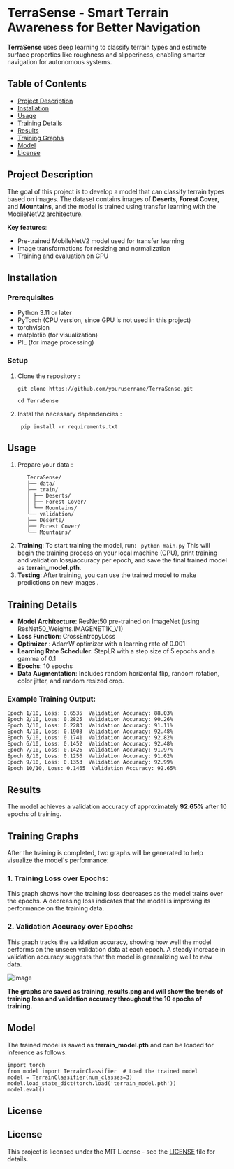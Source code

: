 # TerraSense - Smart Terrain Awareness for Better Navigation

**TerraSense** uses deep learning to classify terrain types and estimate surface properties like roughness and slipperiness, enabling smarter navigation for autonomous systems.

## Table of Contents

- [Project Description](#project-description)
- [Installation](#installation)
- [Usage](#usage)
- [Training Details](#training-details)
- [Results](#results)
- [Training Graphs](#training-graphs)
- [Model](#model)
- [License](#license)

## Project Description

The goal of this project is to develop a model that can classify terrain types based on images. The dataset contains images of **Deserts**, **Forest Cover**, and **Mountains**, and the model is trained using transfer learning with the MobileNetV2 architecture.

**Key features**:

- Pre-trained MobileNetV2 model used for transfer learning
- Image transformations for resizing and normalization
- Training and evaluation on CPU

## Installation

### Prerequisites

- Python 3.11 or later
- PyTorch (CPU version, since GPU is not used in this project)
- torchvision
- matplotlib (for visualization)
- PIL (for image processing)

### Setup

1. Clone the repository :

    `git clone https://github.com/yourusername/TerraSense.git`

    `cd TerraSense`

2. Instal the necessary dependencies :

    ``` pip install -r requirements.txt```

## Usage

1. Prepare your data :
    ```
       TerraSense/
       ├── data/
       ├── train/
       │ ├── Deserts/
       │ ├── Forest Cover/
       │ └── Mountains/
       └── validation/
       ├── Deserts/
       ├── Forest Cover/
       └── Mountains/
    ```
2. **Training**: To start training the model, run: ` python main.py` 
   This will begin the training process on your local machine (CPU), print training and validation loss/accuracy per epoch, and save the final trained model as **terrain_model.pth**.
3. **Testing**: After training, you can use the trained model to make predictions on new images .

## Training Details

- **Model Architecture**: ResNet50 pre-trained on ImageNet (using ResNet50_Weights.IMAGENET1K_V1)
- **Loss Function**: CrossEntropyLoss
- **Optimizer** : AdamW optimizer with a learning rate of 0.001
- **Learning Rate Scheduler**: StepLR with a step size of 5 epochs and a gamma of 0.1
- **Epochs**: 10 epochs
- **Data Augmentation**: Includes random horizontal flip, random rotation, color jitter, and random resized crop.

### Example Training Output:
```
Epoch 1/10, Loss: 0.6535  Validation Accuracy: 88.03%
Epoch 2/10, Loss: 0.2825  Validation Accuracy: 90.26%
Epoch 3/10, Loss: 0.2283  Validation Accuracy: 91.11%
Epoch 4/10, Loss: 0.1903  Validation Accuracy: 92.48%
Epoch 5/10, Loss: 0.1741  Validation Accuracy: 92.82%
Epoch 6/10, Loss: 0.1452  Validation Accuracy: 92.48%
Epoch 7/10, Loss: 0.1426  Validation Accuracy: 91.97%
Epoch 8/10, Loss: 0.1256  Validation Accuracy: 91.62%
Epoch 9/10, Loss: 0.1353  Validation Accuracy: 92.99%
Epoch 10/10, Loss: 0.1465  Validation Accuracy: 92.65%
```

## Results

The model achieves a validation accuracy of approximately **92.65%** after 10 epochs of training.

## Training Graphs
After the training is completed, two graphs will be generated to help visualize the model's performance:

### 1. Training Loss over Epochs:

This graph shows how the training loss decreases as the model trains over the epochs. A decreasing loss indicates that the model is improving its performance on the training data.

### 2. Validation Accuracy over Epochs:

This graph tracks the validation accuracy, showing how well the model performs on the unseen validation data at each epoch. A steady increase in validation accuracy suggests that the model is generalizing well to new data.

![image](https://github.com/user-attachments/assets/6c941443-8d71-4b31-9824-f67613df47d4)

**The graphs are saved as training_results.png and will show the trends of training loss and validation accuracy throughout the 10 epochs of training.**

## Model

The trained model is saved as **terrain_model.pth** and can be loaded for inference as follows:
```
import torch
from model import TerrainClassifier  # Load the trained model 
model = TerrainClassifier(num_classes=3) 
model.load_state_dict(torch.load('terrain_model.pth'))
model.eval() 
```

License
-------

## License

This project is licensed under the MIT License - see the [LICENSE](LICENSE) file for details.

